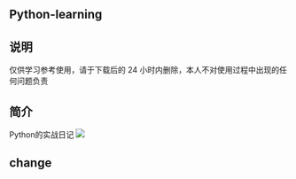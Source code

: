 ## Python-learning
## 说明
仅供学习参考使用，请于下载后的 24 小时内删除，本人不对使用过程中出现的任何问题负责
## 简介
Python的实战日记
![](https://repository-images.githubusercontent.com/335015864/a69af080-64f1-11eb-8845-4595e1c89bc5)
## change

